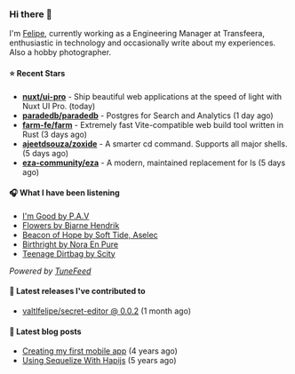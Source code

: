 ### Hi there 👋

I'm [Felipe](https://felipevm.com), currently working as a Engineering Manager at Transfeera, enthusiastic in technology and occasionally write about my experiences. Also a hobby photographer.

#### ⭐ Recent Stars
- **[nuxt/ui-pro](https://github.com/nuxt/ui-pro)** - Ship beautiful web applications at the speed of light with Nuxt UI Pro. (today)
- **[paradedb/paradedb](https://github.com/paradedb/paradedb)** - Postgres for Search and Analytics (1 day ago)
- **[farm-fe/farm](https://github.com/farm-fe/farm)** - Extremely fast Vite-compatible web build tool written in Rust (3 days ago)
- **[ajeetdsouza/zoxide](https://github.com/ajeetdsouza/zoxide)** - A smarter cd command. Supports all major shells. (5 days ago)
- **[eza-community/eza](https://github.com/eza-community/eza)** - A modern, maintained replacement for ls (5 days ago)

#### 🎧 What I have been listening
- [I&#39;m Good by P.A.V](https://open.spotify.com/track/1H27IgTftbtLwK4HrdGV3x)
- [Flowers by Bjarne Hendrik](https://open.spotify.com/track/67P8NxXLKkwdBx6LjzndgR)
- [Beacon of Hope by Soft Tide, Aselec](https://open.spotify.com/track/2drWuuQdmWwrJ1Hu0MWx4Y)
- [Birthright by Nora En Pure](https://open.spotify.com/track/24KBMWfxD8l3z9JwfgU9oL)
- [Teenage Dirtbag by Scity](https://open.spotify.com/track/75e30Qkh0kdBEKjx7dNzHR)

_Powered by [TuneFeed](https://tunefeed.app?ref=valtlfelipe-gh-profile)_ 

#### 🚀 Latest releases I've contributed to


- [valtlfelipe/secret-editor @ 0.0.2](https://github.com/valtlfelipe/secret-editor/releases/tag/0.0.2) (1 month ago)

#### 📄 Latest blog posts
- [Creating my first mobile app](https://felipevm.com/posts/creating-my-first-mobile-app/) (4 years ago)
- [Using Sequelize With Hapijs](https://felipevm.com/posts/using-sequelize-with-hapijs/) (5 years ago)
